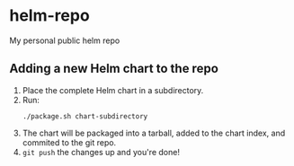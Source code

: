 # helm-repo

My personal public helm repo

## Adding a new Helm chart to the repo

1. Place the complete Helm chart in a subdirectory.
1. Run: 
    ```
    ./package.sh chart-subdirectory
    ```
1. The chart will be packaged into a tarball, added to the chart index, and commited to the git repo.
1. `git push` the changes up and you're done!
